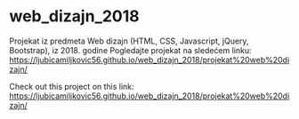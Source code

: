 # web_dizajn_2018
Projekat iz predmeta Web dizajn (HTML, CSS, Javascript, jQuery, Bootstrap), iz 2018. godine
Pogledajte projekat na sledećem linku: https://ljubicamiljkovic56.github.io/web_dizajn_2018/projekat%20web%20dizajn/

Check out this project on this link: https://ljubicamiljkovic56.github.io/web_dizajn_2018/projekat%20web%20dizajn/
